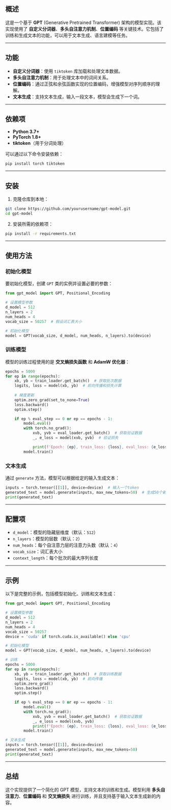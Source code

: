 ## 概述
这是一个基于 **GPT** (Generative Pretrained Transformer) 架构的模型实现。该实现使用了 **自定义分词器**、**多头自注意力机制**、**位置编码** 等关键技术。它包括了训练和生成文本的功能，可以用于文本生成、语言建模等任务。

---

## 功能
- **自定义分词器**：使用 `tiktoken` 库加载和处理文本数据。
- **多头自注意力机制**：用于处理文本中的词间关系。
- **位置编码**：通过正弦和余弦函数实现的位置编码，增强模型对序列顺序的理解。
- **文本生成**：支持文本生成，输入一段文本，模型会生成下一个词。

---

## 依赖项
- **Python 3.7+**
- **PyTorch 1.8+**
- **tiktoken**（用于分词处理）

可以通过以下命令安装依赖：

```bash
pip install torch tiktoken
```

---

## 安装
1. 克隆仓库到本地：

```bash
git clone https://github.com/yourusername/gpt-model.git
cd gpt-model
```

2. 安装所需的依赖项：

```bash
pip install -r requirements.txt
```

---

## 使用方法

### 初始化模型
要初始化模型，创建 `GPT` 类的实例并设置必要的参数：

```python
from gpt_model import GPT, Positional_Encoding

# 设置模型参数
d_model = 512
n_layers = 2
num_heads = 4
vocab_size = 50257  # 假设词汇表大小

# 初始化模型
model = GPT(vocab_size, d_model, num_heads, n_layers).to(device)
```

### 训练模型
模型的训练过程使用的是 **交叉熵损失函数** 和 **AdamW 优化器**：

```python
epochs = 5000
for ep in range(epochs):
    xb, yb = train_loader.get_batch()  # 获取批次数据
    logits, loss = model(xb, yb)  # 前向传播和损失计算
    
    # 梯度更新
    optim.zero_grad(set_to_none=True)
    loss.backward()
    optim.step()

    if ep % eval_step == 0 or ep == epochs - 1:
        model.eval()
        with torch.no_grad():
            xvb, yvb = eval_loader.get_batch()  # 获取验证数据
            _, e_loss = model(xvb, yvb)  # 验证损失

            print(f'Epoch: {ep}, train_loss: {loss}, eval_loss: {e_loss}')
        model.train()
```

### 文本生成
通过 `generate` 方法，模型可以根据给定的输入生成文本：

```python
inputs = torch.tensor([[1]], device=device)  # 输入一个token
generated_text = model.generate(inputs, max_new_tokens=50)  # 生成50个新token
print(generated_text)
```

---

## 配置项
- `d_model`：模型的隐藏层维度（默认：`512`）
- `n_layers`：模型的层数（默认：`2`）
- `num_heads`：每个自注意力层的注意力头数（默认：`4`）
- `vocab_size`：词汇表大小
- `context_length`：每个批次的最大序列长度

---

## 示例
以下是完整的示例，包括模型初始化、训练和文本生成：

```python
from gpt_model import GPT, Positional_Encoding

# 设置模型参数
d_model = 512
n_layers = 2
num_heads = 4
vocab_size = 50257
device = 'cuda' if torch.cuda.is_available() else 'cpu'

# 初始化模型
model = GPT(vocab_size, d_model, num_heads, n_layers).to(device)

# 训练
epochs = 5000
for ep in range(epochs):
    xb, yb = train_loader.get_batch()  # 获取训练数据
    logits, loss = model(xb, yb)  # 前向传播
    optim.zero_grad()
    loss.backward()
    optim.step()

    if ep % eval_step == 0 or ep == epochs - 1:
        model.eval()
        with torch.no_grad():
            xvb, yvb = eval_loader.get_batch()  # 获取验证数据
            _, e_loss = model(xvb, yvb)
            print(f'Epoch: {ep}, train_loss: {loss}, eval_loss: {e_loss}')
        model.train()

# 文本生成
inputs = torch.tensor([[1]], device=device)
generated_text = model.generate(inputs, max_new_tokens=50)
print(generated_text)
```

---

## 总结
这个实现提供了一个简化的 GPT 模型，支持文本的训练和生成。模型利用 **多头自注意力**、**位置编码** 和 **交叉熵损失** 进行训练，并且支持基于输入文本生成新的内容。
